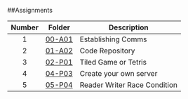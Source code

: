 ##Assignments

| Number | Folder                    | Description           |
| :----: | --------------------------| --------------------- |
|   1    | [00-A01](https://github.com/mabubakkarh/5443-2D-md/tree/main/Assignments/00-A01)                   | Establishing Comms           |
|   2    | [01-A02](https://github.com/mabubakkarh/5443-2D-md/tree/main/Assignments/01-A02)                   | Code Repository|
|   3    | [02-P01](https://github.com/mabubakkarh/5443-2D-md/tree/main/Assignments/02-P01)                   | Tiled Game or Tetris |
|   4    | [04-P03](https://github.com/mabubakkarh/5143-OS-Md/tree/main/Assignments/04-P03)                   | Create your own server |
|   5    | [05-P04](https://github.com/mabubakkarh/5143-OS-Md/tree/main/Assignments/05-P04)                   | Reader Writer Race Condition |
